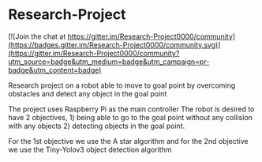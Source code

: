 # Research-Project

[![Join the chat at https://gitter.im/Research-Project0000/community](https://badges.gitter.im/Research-Project0000/community.svg)](https://gitter.im/Research-Project0000/community?utm_source=badge&utm_medium=badge&utm_campaign=pr-badge&utm_content=badge)

Research project on a robot able to move to goal point by overcoming obstacles and detect any object in the goal point


The project uses Raspberry Pi as the main controller
The robot is desired to have 2 objectives, 1) being able to go to the goal point without any collision with any objects 2) detecting objects in the goal point.

For the 1st objective we use the A star algorithm and for the 2nd objective we use the Tiny-Yolov3 object detection algorithm

